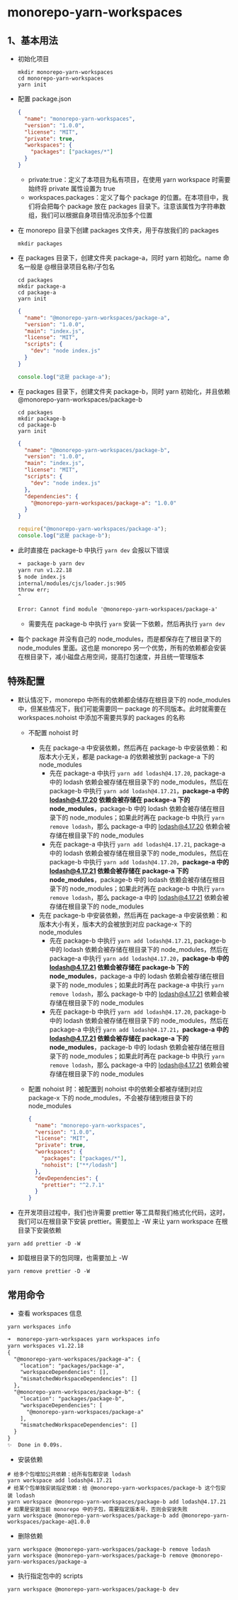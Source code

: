 # monorepo-yarn-workspaces

## 1、基本用法

- 初始化项目

  ```shell
  mkdir monorepo-yarn-workspaces
  cd monorepo-yarn-workspaces
  yarn init
  ```

- 配置 package.json

  ```json
  {
    "name": "monorepo-yarn-workspaces",
    "version": "1.0.0",
    "license": "MIT",
    "private": true,
    "workspaces": {
      "packages": ["packages/*"]
    }
  }
  ```

  - private:true：定义了本项目为私有项目，在使用 yarn workspace 时需要始终将 private 属性设置为 true
  - workspaces.packages：定义了每个 package 的位置。在本项目中，我们将会把每个 package 放在 packages 目录下。注意该属性为字符串数组，我们可以根据自身项目情况添加多个位置

- 在 monorepo 目录下创建 packages 文件夹，用于存放我们的 packages

  ```shell
  mkdir packages
  ```

- 在 packages 目录下，创建文件夹 package-a，同时 yarn 初始化。name 命名一般是 @根目录项目名称/子包名

  ```shell
  cd packages
  mkdir package-a
  cd package-a
  yarn init
  ```

  ```json
  {
    "name": "@monorepo-yarn-workspaces/package-a",
    "version": "1.0.0",
    "main": "index.js",
    "license": "MIT",
    "scripts": {
      "dev": "node index.js"
    }
  }
  ```

  ```js
  console.log("这是 package-a");
  ```

- 在 packages 目录下，创建文件夹 package-b，同时 yarn 初始化，并且依赖 @monorepo-yarn-workspaces/package-b

  ```shell
  cd packages
  mkdir package-b
  cd package-b
  yarn init
  ```

  ```json
  {
    "name": "@monorepo-yarn-workspaces/package-b",
    "version": "1.0.0",
    "main": "index.js",
    "license": "MIT",
    "scripts": {
      "dev": "node index.js"
    },
    "dependencies": {
      "@monorepo-yarn-workspaces/package-a": "1.0.0"
    }
  }
  ```

  ```js
  require("@monorepo-yarn-workspaces/package-a");
  console.log("这是 package-b");
  ```

- 此时直接在 package-b 中执行 `yarn dev` 会报以下错误

  ```txt
  ➜  package-b yarn dev
  yarn run v1.22.18
  $ node index.js
  internal/modules/cjs/loader.js:905
  throw err;
  ^

  Error: Cannot find module '@monorepo-yarn-workspaces/package-a'
  ```

  - 需要先在 package-b 中执行 `yarn` 安装一下依赖，然后再执行 `yarn dev`

- 每个 package 并没有自己的 node_modules，而是都保存在了根目录下的 node_modules 里面。这也是 monorepo 另一个优势，所有的依赖都会安装在根目录下，减小磁盘占用空间，提高打包速度，并且统一管理版本

## 特殊配置

- 默认情况下，monorepo 中所有的依赖都会储存在根目录下的 node_modules 中，但某些情况下，我们可能需要同一 package 的不同版本。此时就需要在 workspaces.nohoist 中添加不需要共享的 packages 的名称

  - 不配置 nohoist 时

    - 先在 package-a 中安装依赖，然后再在 package-b 中安装依赖：和版本大小无关，都是 package-a 的依赖被放到 package-a 下的 node_modules
      - 先在 package-a 中执行 `yarn add lodash@4.17.20`, package-a 中的 lodash 依赖会被存储在根目录下的 node_modules，然后在 package-b 中执行 `yarn add lodash@4.17.21`，**package-a 中的 lodash@4.17.20 依赖会被存储在 package-a 下的 node_modules**，package-b 中的 lodash 依赖会被存储在根目录下的 node_modules；如果此时再在 package-b 中执行 `yarn remove lodash`，那么 package-a 中的 lodash@4.17.20 依赖会被存储在根目录下的 node_modules
      - 先在 package-a 中执行 `yarn add lodash@4.17.21`, package-a 中的 lodash 依赖会被存储在根目录下的 node_modules，然后在 package-b 中执行 `yarn add lodash@4.17.20`，**package-a 中的 lodash@4.17.21 依赖会被存储在 package-a 下的 node_modules**，package-b 中的 lodash 依赖会被存储在根目录下的 node_modules；如果此时再在 package-b 中执行 `yarn remove lodash`，那么 package-a 中的 lodash@4.17.21 依赖会被存储在根目录下的 node_modules
    - 先在 package-b 中安装依赖，然后再在 package-a 中安装依赖：和版本大小有关，版本大的会被放到对应 package-x 下的 node_modules
      - 先在 package-b 中执行 `yarn add lodash@4.17.21`, package-b 中的 lodash 依赖会被存储在根目录下的 node_modules，然后在 package-a 中执行 `yarn add lodash@4.17.20`，**package-b 中的 lodash@4.17.21 依赖会被存储在 package-b 下的 node_modules**，package-a 中的 lodash 依赖会被存储在根目录下的 node_modules；如果此时再在 package-a 中执行 `yarn remove lodash`，那么 package-b 中的 lodash@4.17.21 依赖会被存储在根目录下的 node_modules
      - 先在 package-b 中执行 `yarn add lodash@4.17.20`, package-b 中的 lodash 依赖会被存储在根目录下的 node_modules，然后在 package-a 中执行 `yarn add lodash@4.17.21`，**package-a 中的 lodash@4.17.21 依赖会被存储在 package-a 下的 node_modules**，package-b 中的 lodash 依赖会被存储在根目录下的 node_modules；如果此时再在 package-b 中执行 `yarn remove lodash`，那么 package-a 中的 lodash@4.17.21 依赖会被存储在根目录下的 node_modules

  - 配置 nohoist 时：被配置到 nohoist 中的依赖全都被存储到对应 package-x 下的 node_modules，不会被存储到根目录下的 node_modules

    ```json
    {
      "name": "monorepo-yarn-workspaces",
      "version": "1.0.0",
      "license": "MIT",
      "private": true,
      "workspaces": {
        "packages": ["packages/*"],
        "nohoist": ["**/lodash"]
      },
      "devDependencies": {
        "prettier": "^2.7.1"
      }
    }
    ```

- 在开发项目过程中，我们也许需要 prettier 等工具帮我们格式化代码，这时，我们可以在根目录下安装 prettier。需要加上 -W 来让 yarn workspace 在根目录下安装依赖

```shell
yarn add prettier -D -W
```

- 卸载根目录下的包同理，也需要加上 -W

```shell
yarn remove prettier -D -W
```

## 常用命令

- 查看 workspaces 信息

```shell
yarn workspaces info
```

```txt
➜  monorepo-yarn-workspaces yarn workspaces info
yarn workspaces v1.22.18
{
  "@monorepo-yarn-workspaces/package-a": {
    "location": "packages/package-a",
    "workspaceDependencies": [],
    "mismatchedWorkspaceDependencies": []
  },
  "@monorepo-yarn-workspaces/package-b": {
    "location": "packages/package-b",
    "workspaceDependencies": [
      "@monorepo-yarn-workspaces/package-a"
    ],
    "mismatchedWorkspaceDependencies": []
  }
}
✨  Done in 0.09s.
```

- 安装依赖

```shell
# 给多个包增加公共依赖：给所有包都安装 lodash
yarn workspace add lodash@4.17.21
# 给某个包单独安装指定依赖：给 @monorepo-yarn-workspaces/package-b 这个包安装 lodash
yarn workspace @monorepo-yarn-workspaces/package-b add lodash@4.17.21
# 如果是安装当前 monorepo 中的子包，需要指定版本号，否则会安装失败
yarn workspace @monorepo-yarn-workspaces/package-b add @monorepo-yarn-workspaces/package-a@1.0.0
```

- 删除依赖

```shell
yarn workspace @monorepo-yarn-workspaces/package-b remove lodash
yarn workspace @monorepo-yarn-workspaces/package-b remove @monorepo-yarn-workspaces/package-a
```

- 执行指定包中的 scripts

```shell
yarn workspace @monorepo-yarn-workspaces/package-b dev
```
